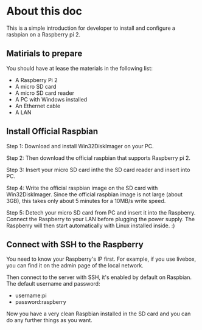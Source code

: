 # About this doc
This is a simple introduction for developer to install and configure
a rasbpian on a Raspberry pi 2.


## Matirials to prepare

You should have at lease the materials in the following list:

* A Raspberry Pi 2
* A micro SD card
* A micro SD card reader
* A PC with Windows installed
* An Ethernet cable
* A LAN


## Install Official Raspbian

Step 1: Download and install Win32DiskImager on your PC.

Step 2: Then download the official raspbian that supports Raspberry pi 2.

Step 3: Insert your micro SD card inthe the SD card reader and insert into PC.

Step 4: Write the official raspbian image on the SD card with Win32DiskImager.
Since the official raspbian image is not large (about 3GB), this takes only
about 5 minutes for a 10MB/s write speed.

Step 5: Detech your micro SD card from PC and insert it into the Raspberry.
Connect the Raspberry to your LAN before plugging the power supply.
The Raspberry will then start automatically with Linux installed inside. :)


## Connect with SSH to the Raspberry

You need to know your Raspberry's IP first. For example, if you use livebox,
you can find it on the admin page of the local network.

Then connect to the server with SSH, it's enabled by default on Raspbian.
The default username and password:
 - username:pi
 - password:raspberry

Now you have a very clean Raspbian installed in the SD card and you can do any
further things as you want.
